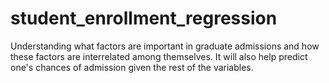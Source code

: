 # student_enrollment_regression
Understanding what factors are important in graduate admissions and how these factors are interrelated among themselves. It will also help predict one's chances of admission given the rest of the variables.
